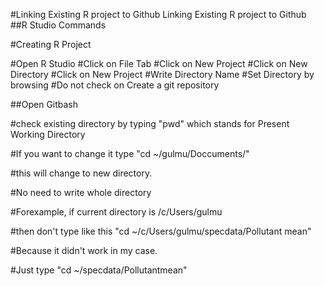 #Linking Existing R project to Github
Linking Existing R project to Github
##R Studio Commands

#Creating R Project

#Open R Studio
#Click on File Tab
#Click on New Project 
#Click on New Directory
#Click on New Project
#Write Directory Name
#Set Directory by browsing
#Do not check on Create a git repository

##Open Gitbash

#check existing directory by typing "pwd" which stands for Present Working Directory

#If you want to change it type "cd ~/gulmu/Doccuments/" 

#this will change to new directory.

#No need to write whole directory

#Forexample, if current directory is /c/Users/gulmu

#then don't type like this  "cd ~/c/Users/gulmu/specdata/Pollutant mean"

#Because it didn't work in my case.

#Just type "cd ~/specdata/Pollutantmean"

